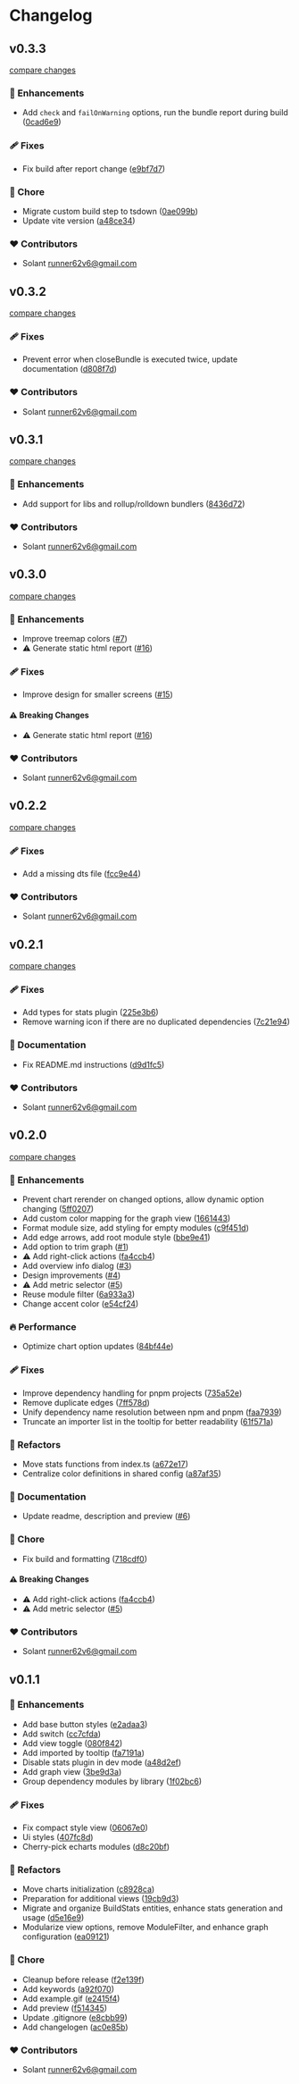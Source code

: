 # Changelog


## v0.3.3

[compare changes](https://github.com/Solant/vite-bundle-explorer/compare/v0.3.2...v0.3.3)

### 🚀 Enhancements

- Add `check` and `failOnWarning` options, run the bundle report during build ([0cad6e9](https://github.com/Solant/vite-bundle-explorer/commit/0cad6e9))

### 🩹 Fixes

- Fix build after report change ([e9bf7d7](https://github.com/Solant/vite-bundle-explorer/commit/e9bf7d7))

### 🏡 Chore

- Migrate custom build step to tsdown ([0ae099b](https://github.com/Solant/vite-bundle-explorer/commit/0ae099b))
- Update vite version ([a48ce34](https://github.com/Solant/vite-bundle-explorer/commit/a48ce34))

### ❤️ Contributors

- Solant <runner62v6@gmail.com>

## v0.3.2

[compare changes](https://github.com/Solant/vite-bundle-explorer/compare/v0.3.1...v0.3.2)

### 🩹 Fixes

- Prevent error when closeBundle is executed twice, update documentation ([d808f7d](https://github.com/Solant/vite-bundle-explorer/commit/d808f7d))

### ❤️ Contributors

- Solant <runner62v6@gmail.com>

## v0.3.1

[compare changes](https://github.com/Solant/vite-bundle-explorer/compare/v0.3.0...v0.3.1)

### 🚀 Enhancements

- Add support for libs and rollup/rolldown bundlers ([8436d72](https://github.com/Solant/vite-bundle-explorer/commit/8436d72))

### ❤️ Contributors

- Solant <runner62v6@gmail.com>

## v0.3.0

[compare changes](https://github.com/Solant/vite-bundle-explorer/compare/v0.2.2...v0.3.0)

### 🚀 Enhancements

- Improve treemap colors ([#7](https://github.com/Solant/vite-bundle-explorer/pull/7))
- ⚠️  Generate static html report ([#16](https://github.com/Solant/vite-bundle-explorer/pull/16))

### 🩹 Fixes

- Improve design for smaller screens ([#15](https://github.com/Solant/vite-bundle-explorer/pull/15))

#### ⚠️ Breaking Changes

- ⚠️  Generate static html report ([#16](https://github.com/Solant/vite-bundle-explorer/pull/16))

### ❤️ Contributors

- Solant <runner62v6@gmail.com>

## v0.2.2

[compare changes](https://github.com/Solant/vite-bundle-explorer/compare/v0.2.1...v0.2.2)

### 🩹 Fixes

- Add a missing dts file ([fcc9e44](https://github.com/Solant/vite-bundle-explorer/commit/fcc9e44))

### ❤️ Contributors

- Solant <runner62v6@gmail.com>

## v0.2.1

[compare changes](https://github.com/Solant/vite-bundle-explorer/compare/v0.2.0...v0.2.1)

### 🩹 Fixes

- Add types for stats plugin ([225e3b6](https://github.com/Solant/vite-bundle-explorer/commit/225e3b6))
- Remove warning icon if there are no duplicated dependencies ([7c21e94](https://github.com/Solant/vite-bundle-explorer/commit/7c21e94))

### 📖 Documentation

- Fix README.md instructions ([d9d1fc5](https://github.com/Solant/vite-bundle-explorer/commit/d9d1fc5))

### ❤️ Contributors

- Solant <runner62v6@gmail.com>

## v0.2.0

[compare changes](https://github.com/Solant/vite-bundle-explorer/compare/v0.1.1...v0.2.0)

### 🚀 Enhancements

- Prevent chart rerender on changed options, allow dynamic option changing ([5ff0207](https://github.com/Solant/vite-bundle-explorer/commit/5ff0207))
- Add custom color mapping for the graph view ([1661443](https://github.com/Solant/vite-bundle-explorer/commit/1661443))
- Format module size, add styling for empty modules ([c9f451d](https://github.com/Solant/vite-bundle-explorer/commit/c9f451d))
- Add edge arrows, add root module style ([bbe9e41](https://github.com/Solant/vite-bundle-explorer/commit/bbe9e41))
- Add option to trim graph ([#1](https://github.com/Solant/vite-bundle-explorer/pull/1))
- ⚠️  Add right-click actions ([fa4ccb4](https://github.com/Solant/vite-bundle-explorer/commit/fa4ccb4))
- Add overview info dialog ([#3](https://github.com/Solant/vite-bundle-explorer/pull/3))
- Design improvements ([#4](https://github.com/Solant/vite-bundle-explorer/pull/4))
- ⚠️  Add metric selector ([#5](https://github.com/Solant/vite-bundle-explorer/pull/5))
- Reuse module filter ([6a933a3](https://github.com/Solant/vite-bundle-explorer/commit/6a933a3))
- Change accent color ([e54cf24](https://github.com/Solant/vite-bundle-explorer/commit/e54cf24))

### 🔥 Performance

- Optimize chart option updates ([84bf44e](https://github.com/Solant/vite-bundle-explorer/commit/84bf44e))

### 🩹 Fixes

- Improve dependency handling for pnpm projects ([735a52e](https://github.com/Solant/vite-bundle-explorer/commit/735a52e))
- Remove duplicate edges ([7ff578d](https://github.com/Solant/vite-bundle-explorer/commit/7ff578d))
- Unify dependency name resolution between npm and pnpm ([faa7939](https://github.com/Solant/vite-bundle-explorer/commit/faa7939))
- Truncate an importer list in the tooltip for better readability ([61f571a](https://github.com/Solant/vite-bundle-explorer/commit/61f571a))

### 💅 Refactors

- Move stats functions from index.ts ([a672e17](https://github.com/Solant/vite-bundle-explorer/commit/a672e17))
- Centralize color definitions in shared config ([a87af35](https://github.com/Solant/vite-bundle-explorer/commit/a87af35))

### 📖 Documentation

- Update readme, description and preview ([#6](https://github.com/Solant/vite-bundle-explorer/pull/6))

### 🏡 Chore

- Fix build and formatting ([718cdf0](https://github.com/Solant/vite-bundle-explorer/commit/718cdf0))

#### ⚠️ Breaking Changes

- ⚠️  Add right-click actions ([fa4ccb4](https://github.com/Solant/vite-bundle-explorer/commit/fa4ccb4))
- ⚠️  Add metric selector ([#5](https://github.com/Solant/vite-bundle-explorer/pull/5))

### ❤️ Contributors

- Solant <runner62v6@gmail.com>

## v0.1.1


### 🚀 Enhancements

- Add base button styles ([e2adaa3](https://github.com/Solant/vite-bundle-explorer/commit/e2adaa3))
- Add switch ([cc7cfda](https://github.com/Solant/vite-bundle-explorer/commit/cc7cfda))
- Add view toggle ([080f842](https://github.com/Solant/vite-bundle-explorer/commit/080f842))
- Add imported by tooltip ([fa7191a](https://github.com/Solant/vite-bundle-explorer/commit/fa7191a))
- Disable stats plugin in dev mode ([a48d2ef](https://github.com/Solant/vite-bundle-explorer/commit/a48d2ef))
- Add graph view ([3be9d3a](https://github.com/Solant/vite-bundle-explorer/commit/3be9d3a))
- Group dependency modules by library ([1f02bc6](https://github.com/Solant/vite-bundle-explorer/commit/1f02bc6))

### 🩹 Fixes

- Fix compact style view ([06067e0](https://github.com/Solant/vite-bundle-explorer/commit/06067e0))
- Ui styles ([407fc8d](https://github.com/Solant/vite-bundle-explorer/commit/407fc8d))
- Cherry-pick echarts modules ([d8c20bf](https://github.com/Solant/vite-bundle-explorer/commit/d8c20bf))

### 💅 Refactors

- Move charts initialization ([c8928ca](https://github.com/Solant/vite-bundle-explorer/commit/c8928ca))
- Preparation for additional views ([19cb9d3](https://github.com/Solant/vite-bundle-explorer/commit/19cb9d3))
- Migrate and organize BuildStats entities, enhance stats generation and usage ([d5e16e9](https://github.com/Solant/vite-bundle-explorer/commit/d5e16e9))
- Modularize view options, remove ModuleFilter, and enhance graph configuration ([ea09121](https://github.com/Solant/vite-bundle-explorer/commit/ea09121))

### 🏡 Chore

- Cleanup before release ([f2e139f](https://github.com/Solant/vite-bundle-explorer/commit/f2e139f))
- Add keywords ([a92f070](https://github.com/Solant/vite-bundle-explorer/commit/a92f070))
- Add example.gif ([e2415f4](https://github.com/Solant/vite-bundle-explorer/commit/e2415f4))
- Add preview ([f514345](https://github.com/Solant/vite-bundle-explorer/commit/f514345))
- Update .gitignore ([e8cbb99](https://github.com/Solant/vite-bundle-explorer/commit/e8cbb99))
- Add changelogen ([ac0e85b](https://github.com/Solant/vite-bundle-explorer/commit/ac0e85b))

### ❤️ Contributors

- Solant <runner62v6@gmail.com>


